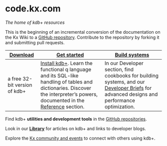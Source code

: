 code.kx.com
===========

_The home of kdb+ resources_

This is the beginning of an incremental conversion of the documentation on the Kx Wiki to a [GitHub repository](http://github.com/kxsystems/docs). Contribute to the repository by forking it and submitting pull requests.

| [**Download**](https://kx.com/software-download.php) | [**Get started**](/learn/) | [**Build systems**](/developer/) |
| --- | --- | --- | 
| a free 32-bit version of kdb+ | [Install kdb+](http://code.kx.com/wiki/Tutorials/Installation). Learn the functional q language and its SQL-like handling of tables and dictionaries. Discover the interpreter&rsquo;s powers, documented in the [Reference](/reference/) section. | In our Developer section, find cookbooks for building systems, and our [Developer Briefs](/developer/#briefs) for advanced designs and performance optimization. |


Find kdb+ **utilities and development tools** in the [GitHub repositories](http://kxsys.github.io/). 

Look in our [**Library**](/library/) for articles on kdb+ and links to developer blogs. 

Explore the [Kx community and events](https://kx.com/connect-with-us/) to connect with others using kdb+.


